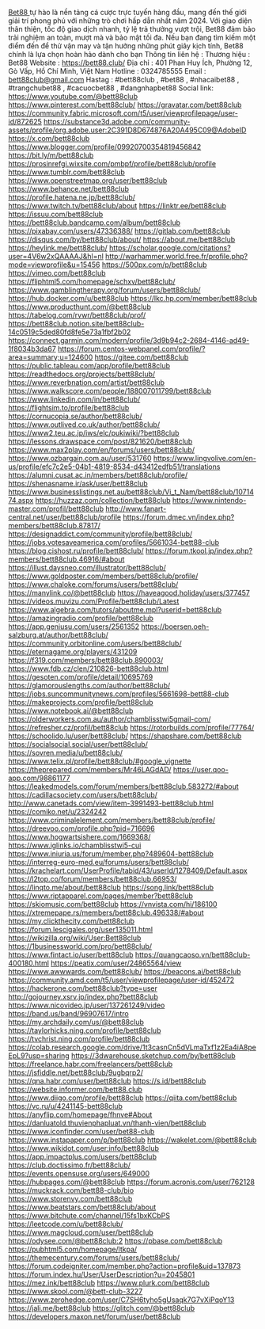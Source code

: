 <a href="https://bett88.club/">Bet88 </a> tự hào là nền tảng cá cược trực tuyến hàng đầu, mang đến thế giới giải trí phong phú với những trò chơi hấp dẫn nhất năm 2024. Với giao diện thân thiện, tốc độ giao dịch nhanh, tỷ lệ trả thưởng vượt trội, Bet88 đảm bảo trải nghiệm an toàn, mượt mà và bảo mật tối đa. Nếu bạn đang tìm kiếm một điểm đến để thử vận may và tận hưởng những phút giây kịch tính, Bet88 chính là lựa chọn hoàn hảo dành cho bạn
Thông tin liên hệ :
Thương hiệu : Bet88
Website : <a href="https://bett88.club/">https://bett88.club/</a>
Địa chỉ : 401 Phan Huy Ích, Phường 12, Gò Vấp, Hồ Chí Minh, Việt Nam
Hotline : 0324785555
Email : bett88club@gmail.com
Hastag : #bett88club , #bet88 , #nhacaibet88 , #trangchubet88 , #cacuocbet88 , #dangnhapbet88
Social link:
<a href="https://www.youtube.com/@bett88club">https://www.youtube.com/@bett88club</a>
<a href="https://www.pinterest.com/bett88club/">https://www.pinterest.com/bett88club/</a>
<a href="https://gravatar.com/bett88club">https://gravatar.com/bett88club</a>
<a href="https://community.fabric.microsoft.com/t5/user/viewprofilepage/user-id/872625">https://community.fabric.microsoft.com/t5/user/viewprofilepage/user-id/872625</a>
<a href="https://substance3d.adobe.com/community-assets/profile/org.adobe.user:2C391D8D674876A20A495C09@AdobeID">https://substance3d.adobe.com/community-assets/profile/org.adobe.user:2C391D8D674876A20A495C09@AdobeID</a>
<a href="https://x.com/bett88club">https://x.com/bett88club</a>
<a href="https://www.blogger.com/profile/09920700354819456842">https://www.blogger.com/profile/09920700354819456842</a>
<a href="https://bit.ly/m/bett88club">https://bit.ly/m/bett88club</a>
<a href="https://prosinrefgi.wixsite.com/pmbpf/profile/bett88club/profile">https://prosinrefgi.wixsite.com/pmbpf/profile/bett88club/profile</a>
<a href="https://www.tumblr.com/bett88club">https://www.tumblr.com/bett88club</a>
<a href="https://www.openstreetmap.org/user/bett88club">https://www.openstreetmap.org/user/bett88club</a>
<a href="https://www.behance.net/bett88club">https://www.behance.net/bett88club</a>
<a href="https://profile.hatena.ne.jp/bett88club/">https://profile.hatena.ne.jp/bett88club/</a>
<a href="https://www.twitch.tv/bett88club/about">https://www.twitch.tv/bett88club/about</a>
<a href="https://linktr.ee/bett88club">https://linktr.ee/bett88club</a>
<a href="https://issuu.com/bett88club">https://issuu.com/bett88club</a>
<a href="https://bett88club.bandcamp.com/album/bett88club">https://bett88club.bandcamp.com/album/bett88club</a>
<a href="https://pixabay.com/users/47336388/">https://pixabay.com/users/47336388/</a>
<a href="https://gitlab.com/bett88club">https://gitlab.com/bett88club</a>
<a href="https://disqus.com/by/bett88club/about/">https://disqus.com/by/bett88club/about/</a>
<a href="https://about.me/bett88club">https://about.me/bett88club</a>
<a href="https://heylink.me/bett88club/">https://heylink.me/bett88club/</a>
<a href="https://scholar.google.com/citations?user=4V6w2xQAAAAJ&hl=nl">https://scholar.google.com/citations?user=4V6w2xQAAAAJ&hl=nl</a>
<a href="http://warhammer.world.free.fr/profile.php?mode=viewprofile&u=15456">http://warhammer.world.free.fr/profile.php?mode=viewprofile&u=15456</a>
<a href="https://500px.com/p/bett88club">https://500px.com/p/bett88club</a>
<a href="https://vimeo.com/bett88club">https://vimeo.com/bett88club</a>
<a href="https://fliphtml5.com/homepage/schxv/bett88club/">https://fliphtml5.com/homepage/schxv/bett88club/</a>
<a href="https://www.gamblingtherapy.org/forum/users/bett88club/">https://www.gamblingtherapy.org/forum/users/bett88club/</a>
<a href="https://hub.docker.com/u/bett88club">https://hub.docker.com/u/bett88club</a>
<a href="https://lkc.hp.com/member/bett88club">https://lkc.hp.com/member/bett88club</a>
<a href="https://www.producthunt.com/@bett88club">https://www.producthunt.com/@bett88club</a>
<a href="https://tabelog.com/rvwr/bett88club/prof/">https://tabelog.com/rvwr/bett88club/prof/</a>
<a href="https://bett88club.notion.site/bett88club-14c0519c5ded80fd8fe5e73a1fbf2b02">https://bett88club.notion.site/bett88club-14c0519c5ded80fd8fe5e73a1fbf2b02</a>
<a href="https://connect.garmin.com/modern/profile/3d9b94c2-2684-4146-ad49-1f8034b3da67">https://connect.garmin.com/modern/profile/3d9b94c2-2684-4146-ad49-1f8034b3da67</a>
<a href="https://forum.centos-webpanel.com/profile/?area=summary;u=124600">https://forum.centos-webpanel.com/profile/?area=summary;u=124600</a>
<a href="https://gitee.com/bett88club">https://gitee.com/bett88club</a>
<a href="https://public.tableau.com/app/profile/bett88club">https://public.tableau.com/app/profile/bett88club</a>
<a href="https://readthedocs.org/projects/bett88club/">https://readthedocs.org/projects/bett88club/</a>
<a href="https://www.reverbnation.com/artist/bett88club">https://www.reverbnation.com/artist/bett88club</a>
<a href="https://www.walkscore.com/people/188007011799/bett88club">https://www.walkscore.com/people/188007011799/bett88club</a>
<a href="https://www.linkedin.com/in/bett88club/">https://www.linkedin.com/in/bett88club/</a>
<a href="https://flightsim.to/profile/bett88club">https://flightsim.to/profile/bett88club</a>
<a href="https://cornucopia.se/author/bett88club/">https://cornucopia.se/author/bett88club/</a>
<a href="https://www.outlived.co.uk/author/bett88club/">https://www.outlived.co.uk/author/bett88club/</a>
<a href="https://www2.teu.ac.jp/iws/elc/pukiwiki/?bett88club">https://www2.teu.ac.jp/iws/elc/pukiwiki/?bett88club</a>
<a href="https://lessons.drawspace.com/post/821620/bett88club">https://lessons.drawspace.com/post/821620/bett88club</a>
<a href="https://www.max2play.com/en/forums/users/bett88club/">https://www.max2play.com/en/forums/users/bett88club/</a>
<a href="https://www.ozbargain.com.au/user/531760">https://www.ozbargain.com.au/user/531760</a>
<a href="https://www.lingvolive.com/en-us/profile/efc7c2e5-04b1-4819-8534-d43412edfb51/translations">https://www.lingvolive.com/en-us/profile/efc7c2e5-04b1-4819-8534-d43412edfb51/translations</a>
<a href="https://alumni.cusat.ac.in/members/bett88club/profile/">https://alumni.cusat.ac.in/members/bett88club/profile/</a>
<a href="https://shenasname.ir/ask/user/bett88club">https://shenasname.ir/ask/user/bett88club</a>
<a href="https://www.businesslistings.net.au/bett88club/Vi_t_Nam/bett88club/1071474.aspx">https://www.businesslistings.net.au/bett88club/Vi_t_Nam/bett88club/1071474.aspx</a>
<a href="https://huzzaz.com/collection/bett88club">https://huzzaz.com/collection/bett88club</a>
<a href="https://www.nintendo-master.com/profil/bett88club">https://www.nintendo-master.com/profil/bett88club</a>
<a href="http://www.fanart-central.net/user/bett88club/profile">http://www.fanart-central.net/user/bett88club/profile</a>
<a href="https://forum.dmec.vn/index.php?members/bett88club.87817/">https://forum.dmec.vn/index.php?members/bett88club.87817/</a>
<a href="https://designaddict.com/community/profile/bett88club/">https://designaddict.com/community/profile/bett88club/</a>
<a href="https://jobs.votesaveamerica.com/profiles/5661034-bett88-club">https://jobs.votesaveamerica.com/profiles/5661034-bett88-club</a>
<a href="https://blog.cishost.ru/profile/bett88club/">https://blog.cishost.ru/profile/bett88club/</a>
<a href="https://forum.tkool.jp/index.php?members/bett88club.46916/#about">https://forum.tkool.jp/index.php?members/bett88club.46916/#about</a>
<a href="https://illust.daysneo.com/illustrator/bett88club/">https://illust.daysneo.com/illustrator/bett88club/</a>
<a href="https://www.goldposter.com/members/bett88club/profile/">https://www.goldposter.com/members/bett88club/profile/</a>
<a href="https://www.chaloke.com/forums/users/bett88club/">https://www.chaloke.com/forums/users/bett88club/</a>
<a href="https://manylink.co/@bett88club">https://manylink.co/@bett88club</a>
<a href="https://haveagood.holiday/users/377457">https://haveagood.holiday/users/377457</a>
<a href="https://videos.muvizu.com/Profile/bett88club/Latest">https://videos.muvizu.com/Profile/bett88club/Latest</a>
<a href="https://www.algebra.com/tutors/aboutme.mpl?userid=bett88club">https://www.algebra.com/tutors/aboutme.mpl?userid=bett88club</a>
<a href="https://amazingradio.com/profile/bett88club">https://amazingradio.com/profile/bett88club</a>
<a href="https://app.geniusu.com/users/2561352">https://app.geniusu.com/users/2561352</a>
<a href="https://boersen.oeh-salzburg.at/author/bett88club/">https://boersen.oeh-salzburg.at/author/bett88club/</a>
<a href="https://community.orbitonline.com/users/bett88club/">https://community.orbitonline.com/users/bett88club/</a>
<a href="https://eternagame.org/players/431209">https://eternagame.org/players/431209</a>
<a href="https://f319.com/members/bett88club.890003/">https://f319.com/members/bett88club.890003/</a>
<a href="https://www.fdb.cz/clen/210826-bett88club.html">https://www.fdb.cz/clen/210826-bett88club.html</a>
<a href="https://gesoten.com/profile/detail/10695769">https://gesoten.com/profile/detail/10695769</a>
<a href="https://glamorouslengths.com/author/bett88club/">https://glamorouslengths.com/author/bett88club/</a>
<a href="https://jobs.suncommunitynews.com/profiles/5661698-bett88-club">https://jobs.suncommunitynews.com/profiles/5661698-bett88-club</a>
<a href="https://makeprojects.com/profile/bett88club">https://makeprojects.com/profile/bett88club</a>
<a href="https://www.notebook.ai/@bett88club">https://www.notebook.ai/@bett88club</a>
<a href="https://olderworkers.com.au/author/chamblisstwi5gmail-com/">https://olderworkers.com.au/author/chamblisstwi5gmail-com/</a>
<a href="https://refresher.cz/profil/bett88club">https://refresher.cz/profil/bett88club</a>
<a href="https://rotorbuilds.com/profile/77764/">https://rotorbuilds.com/profile/77764/</a>
<a href="https://schoolido.lu/user/bett88club/">https://schoolido.lu/user/bett88club/</a>
<a href="https://shapshare.com/bett88club">https://shapshare.com/bett88club</a>
<a href="https://socialsocial.social/user/bett88club/">https://socialsocial.social/user/bett88club/</a>
<a href="https://sovren.media/u/bett88club/">https://sovren.media/u/bett88club/</a>
<a href="https://www.telix.pl/profile/bett88club/#google_vignette">https://www.telix.pl/profile/bett88club/#google_vignette</a>
<a href="https://theprepared.com/members/Mr46LAGdAD/">https://theprepared.com/members/Mr46LAGdAD/</a>
<a href="https://user.qoo-app.com/98861177">https://user.qoo-app.com/98861177</a>
<a href="https://leakedmodels.com/forum/members/bett88club.583272/#about">https://leakedmodels.com/forum/members/bett88club.583272/#about</a>
<a href="https://cadillacsociety.com/users/bett88club/">https://cadillacsociety.com/users/bett88club/</a>
<a href="http://www.canetads.com/view/item-3991493-bett88club.html">http://www.canetads.com/view/item-3991493-bett88club.html</a>
<a href="https://comiko.net/u/2324242">https://comiko.net/u/2324242</a>
<a href="https://www.criminalelement.com/members/bett88club/profile/">https://www.criminalelement.com/members/bett88club/profile/</a>
<a href="https://dreevoo.com/profile.php?pid=716696">https://dreevoo.com/profile.php?pid=716696</a>
<a href="https://www.hogwartsishere.com/1669368/">https://www.hogwartsishere.com/1669368/</a>
<a href="https://www.iglinks.io/chamblisstwi5-cui">https://www.iglinks.io/chamblisstwi5-cui</a>
<a href="https://www.iniuria.us/forum/member.php?489604-bett88club">https://www.iniuria.us/forum/member.php?489604-bett88club</a>
<a href="https://interreg-euro-med.eu/forums/users/bett88club/">https://interreg-euro-med.eu/forums/users/bett88club/</a>
<a href="https://krachelart.com/UserProfile/tabid/43/userId/1278409/Default.aspx">https://krachelart.com/UserProfile/tabid/43/userId/1278409/Default.aspx</a>
<a href="https://l2top.co/forum/members/bett88club.66953/">https://l2top.co/forum/members/bett88club.66953/</a>
<a href="https://linqto.me/about/bett88club">https://linqto.me/about/bett88club</a>
<a href="https://song.link/bett88club">https://song.link/bett88club</a>
<a href="https://www.riptapparel.com/pages/member?bett88club">https://www.riptapparel.com/pages/member?bett88club</a>
<a href="https://skiomusic.com/bett88club">https://skiomusic.com/bett88club</a>
<a href="https://vnvista.com/hi/186100">https://vnvista.com/hi/186100</a>
<a href="https://xtremepape.rs/members/bett88club.496338/#about">https://xtremepape.rs/members/bett88club.496338/#about</a>
<a href="https://my.clickthecity.com/bett88club">https://my.clickthecity.com/bett88club</a>
<a href="https://forum.lescigales.org/user135011.html">https://forum.lescigales.org/user135011.html</a>
<a href="https://wikizilla.org/wiki/User:Bett88club">https://wikizilla.org/wiki/User:Bett88club</a>
<a href="https://1businessworld.com/pro/bett88club/">https://1businessworld.com/pro/bett88club/</a>
<a href="https://www.fintact.io/user/bett88club">https://www.fintact.io/user/bett88club</a>
<a href="https://quangcaoso.vn/bett88club-400180.html">https://quangcaoso.vn/bett88club-400180.html</a>
<a href="https://peatix.com/user/24865564/view">https://peatix.com/user/24865564/view</a>
<a href="https://www.awwwards.com/bett88club/">https://www.awwwards.com/bett88club/</a>
<a href="https://beacons.ai/bett88club">https://beacons.ai/bett88club</a>
<a href="https://community.amd.com/t5/user/viewprofilepage/user-id/452472">https://community.amd.com/t5/user/viewprofilepage/user-id/452472</a>
<a href="https://hackerone.com/bett88club?type=user">https://hackerone.com/bett88club?type=user</a>
<a href="http://gojourney.xsrv.jp/index.php?bett88club">http://gojourney.xsrv.jp/index.php?bett88club</a>
<a href="https://www.nicovideo.jp/user/137261249/video">https://www.nicovideo.jp/user/137261249/video</a>
<a href="https://band.us/band/96907617/intro">https://band.us/band/96907617/intro</a>
<a href="https://my.archdaily.com/us/@bett88club">https://my.archdaily.com/us/@bett88club</a>
<a href="https://taylorhicks.ning.com/profile/bett88club">https://taylorhicks.ning.com/profile/bett88club</a>
<a href="https://tvchrist.ning.com/profile/bett88club">https://tvchrist.ning.com/profile/bett88club</a>
<a href="https://colab.research.google.com/drive/1t3casnCn5dVLmaTxf1z2Ea4iA8peEpL9?usp=sharing">https://colab.research.google.com/drive/1t3casnCn5dVLmaTxf1z2Ea4iA8peEpL9?usp=sharing</a>
<a href="https://3dwarehouse.sketchup.com/by/bett88club">https://3dwarehouse.sketchup.com/by/bett88club</a>
<a href="https://freelance.habr.com/freelancers/bett88club">https://freelance.habr.com/freelancers/bett88club</a>
<a href="https://jsfiddle.net/bett88club/9ugbqrp2/">https://jsfiddle.net/bett88club/9ugbqrp2/</a>
<a href="https://qna.habr.com/user/bett88club">https://qna.habr.com/user/bett88club</a>
<a href="https://s.id/bett88club">https://s.id/bett88club</a>
<a href="https://website.informer.com/bett88.club">https://website.informer.com/bett88.club</a>
<a href="https://www.diigo.com/profile/bett88club">https://www.diigo.com/profile/bett88club</a>
<a href="https://qiita.com/bett88club">https://qiita.com/bett88club</a>
<a href="https://vc.ru/u/4241145-bett88club">https://vc.ru/u/4241145-bett88club</a>
<a href="https://anyflip.com/homepage/fhnve#About">https://anyflip.com/homepage/fhnve#About</a>
<a href="https://danluatold.thuvienphapluat.vn/thanh-vien/bett88club">https://danluatold.thuvienphapluat.vn/thanh-vien/bett88club</a>
<a href="https://www.iconfinder.com/user/bet88-club">https://www.iconfinder.com/user/bet88-club</a>
<a href="https://www.instapaper.com/p/bett88club">https://www.instapaper.com/p/bett88club</a>
<a href="https://wakelet.com/@bett88club">https://wakelet.com/@bett88club</a>
<a href="https://www.wikidot.com/user:info/bett88club">https://www.wikidot.com/user:info/bett88club</a>
<a href="https://app.impactplus.com/users/bett88club">https://app.impactplus.com/users/bett88club</a>
<a href="https://club.doctissimo.fr/bett88club/">https://club.doctissimo.fr/bett88club/</a>
<a href="https://events.opensuse.org/users/649000">https://events.opensuse.org/users/649000</a>
<a href="https://hubpages.com/@bett88club">https://hubpages.com/@bett88club</a>
<a href="https://forum.acronis.com/user/762128">https://forum.acronis.com/user/762128</a>
<a href="https://muckrack.com/bett88-club/bio">https://muckrack.com/bett88-club/bio</a>
<a href="https://www.storenvy.com/bett88club">https://www.storenvy.com/bett88club</a>
<a href="https://www.beatstars.com/bett88club/about">https://www.beatstars.com/bett88club/about</a>
<a href="https://www.bitchute.com/channel/15fs1bxKCbPS">https://www.bitchute.com/channel/15fs1bxKCbPS</a>
<a href="https://leetcode.com/u/bett88club/">https://leetcode.com/u/bett88club/</a>
<a href="https://www.magcloud.com/user/bett88club">https://www.magcloud.com/user/bett88club</a>
<a href="https://odysee.com/@bett88club:2">https://odysee.com/@bett88club:2</a>
<a href="https://pbase.com/bett88club">https://pbase.com/bett88club</a>
<a href="https://pubhtml5.com/homepage/ltkpa/">https://pubhtml5.com/homepage/ltkpa/</a>
<a href="https://themecentury.com/forums/users/bett88club/">https://themecentury.com/forums/users/bett88club/</a>
<a href="https://forum.codeigniter.com/member.php?action=profile&uid=137873">https://forum.codeigniter.com/member.php?action=profile&uid=137873</a>
<a href="https://forum.index.hu/User/UserDescription?u=2045801">https://forum.index.hu/User/UserDescription?u=2045801</a>
<a href="https://mez.ink/bett88club">https://mez.ink/bett88club</a>
<a href="https://www.plurk.com/bett88club">https://www.plurk.com/bett88club</a>
<a href="https://www.skool.com/@bett-club-3227">https://www.skool.com/@bett-club-3227</a>
<a href="https://www.zerohedge.com/user/C7SH6tyho5gUsaqk7G7vXiPqoY13">https://www.zerohedge.com/user/C7SH6tyho5gUsaqk7G7vXiPqoY13</a>
<a href="https://jali.me/bett88club">https://jali.me/bett88club</a>
<a href="https://glitch.com/@bett88club">https://glitch.com/@bett88club</a>
<a href="https://developers.maxon.net/forum/user/bett88club">https://developers.maxon.net/forum/user/bett88club</a>








